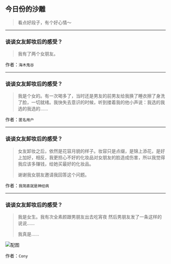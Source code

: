 ## 今日份的沙雕

> 看点好段子，有个好心情～


 
---

### 谈谈女友卸妆后的感受？

> 我有了两个女朋友。


作者：`海木鬼谷`

---

### 谈谈女友卸妆后的感受？

> 我是个女的。有一次喝多了，当时还是男友的前男友给我换了睡衣擦了身洗了脸，一切就绪。我快失去意识的时候，听到搂着我的他小声说：我选的我选的我选的……


作者：`匿名用户`

---

### 谈谈女友卸妆后的感受？

> 女友卸妆之后，依然是花容月貌的样子。妆容只是点缀，是锦上添花，是好上加好，相反，我更担心不好的化妆品对女朋友的脸造成伤害，所以我觉得我应该多赚钱，给她买最好的化妆品。
> 
> 谢谢我女朋友邀请我回答这个问题。


作者：`我简直就是神经病`

---

### 谈谈女友卸妆后的感受？

> 我是女生。我有次全素颜跟男朋友出去吃宵夜 然后男朋友发了一条这样的说说……
> 
> 我真是……



![配图](http://pic3.zhimg.com/70/v2-83f324a5879429cd295b49fb68d9306e_b.jpg)


作者：`Cony`